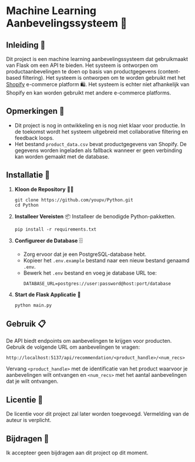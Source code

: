 # Machine Learning Aanbevelingssysteem 🧠

## Inleiding 🚀
Dit project is een machine learning aanbevelingssysteem dat gebruikmaakt van Flask om een API te bieden. Het systeem is ontworpen om productaanbevelingen te doen op basis van productgegevens (content-based filtering).
Het systeem is ontworpen om te worden gebruikt met het [Shopify](https://www.shopify.com/) e-commerce platform 🛍️. Het systeem is echter niet afhankelijk van Shopify en kan worden gebruikt met andere e-commerce platforms.

## Opmerkingen 📝
- Dit project is nog in ontwikkeling en is nog niet klaar voor productie. In de toekomst wordt het systeem uitgebreid met collaborative filtering en feedback loops.
- Het bestand `product_data.csv` bevat productgegevens van Shopify. De gegevens worden ingeladen als fallback wanneer er geen verbinding kan worden gemaakt met de database.

## Installatie 💾

1. **Kloon de Repository** 👨‍💻
   ```
   git clone https://github.com/youpv/Python.git
   cd Python
   ```

2. **Installeer Vereisten** 📦
   Installeer de benodigde Python-pakketten.
   ```
   pip install -r requirements.txt
   ```

3. **Configureer de Database** 🗄️
   - Zorg ervoor dat je een PostgreSQL-database hebt.
   - Kopieer het `.env.example` bestand naar een nieuw bestand genaamd `.env`.
   - Bewerk het `.env` bestand en voeg je database URL toe:
     ```
     DATABASE_URL=postgres://user:password@host:port/database
     ```

4. **Start de Flask Applicatie** 🌟
   ```
   python main.py
   ```

## Gebruik 📋
De API biedt endpoints om aanbevelingen te krijgen voor producten. Gebruik de volgende URL om aanbevelingen te vragen:
```
http://localhost:5137/api/recommendation/<product_handle>/<num_recs>
```
Vervang `<product_handle>` met de identificatie van het product waarvoor je aanbevelingen wilt ontvangen en `<num_recs>` met het aantal aanbevelingen dat je wilt ontvangen.

## Licentie 📜
De licentie voor dit project zal later worden toegevoegd. Vermelding van de auteur is verplicht.

## Bijdragen 👥
Ik accepteer geen bijdragen aan dit project op dit moment. 